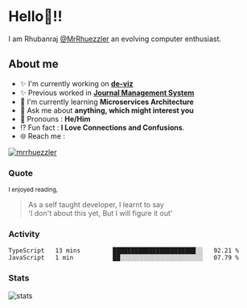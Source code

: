 
  
  
# Hello:wave:!!
I am Rhubanraj [@MrRhuezzler](https://github.com/MrRhuezzler) an evolving computer enthusiast.

## About me
- :sparkles: I'm currently working on [**de-viz**](https://github.com/MrRhuezzler/de-viz)
- :sparkles: Previous worked in [**Journal Management System**](https://manuscript.psgtech.ac.in)
- :book: I'm currently learning **Microservices Architecture**
- :speech_balloon: Ask me about **anything, which might interest you**
- :man: Pronouns : **He/Him**
- :interrobang: Fun fact : **I Love Connections and Confusions**.
- :globe_with_meridians: Reach me :  
  
[![mrrhuezzler](https://img.shields.io/badge/LinkedIn-0077B5?style=for-the-badge&logo=linkedin&logoColor=white)](https://www.linkedin.com/in/mrrhuezzler/)
<!--
### Interesting things, I found :bangbang:
-->
<!--
## Skills

## Drop a, Hi !
-->

<!-- 
Quotes
>  Always we overestimate the amount of work we can do in a day,  
>  and underestimate the amount we can do in our lifetime.
-->

### Quote
<sub>I enjoyed reading,</sub>
> As a self taught developer, I learnt to say  
> 'I don't about this yet, But I will figure it out'

### Activity
<!--START_SECTION:waka-->

```text
TypeScript   13 mins         ███████████████████████░░   92.21 %
JavaScript   1 min           ██░░░░░░░░░░░░░░░░░░░░░░░   07.79 %
```

<!--END_SECTION:waka-->

### Stats
![stats](https://github-readme-streak-stats.herokuapp.com/?user=MrRhuezzler)

